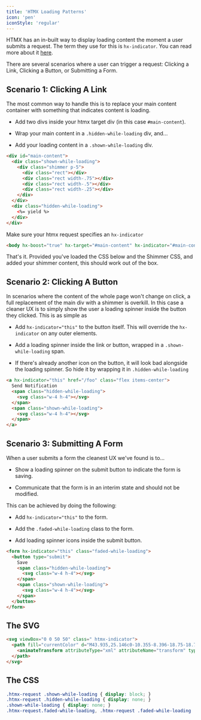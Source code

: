 ```yaml
---
title: 'HTMX Loading Patterns'
icon: 'pen'
iconStyle: 'regular'
---
```


HTMX has an in-built way to display loading content the moment a user submits a request. The term they use for this is `hx-indicator`. You can read more about it [here](https://htmx.org/attributes/hx-indicator/).

There are several scenarios where a user can trigger a request: Clicking a Link, Clicking a Button, or Submitting a Form.

## Scenario 1: Clicking A Link

The most common way to handle this is to replace your main content container with something that indicates content is loading.

* Add two divs inside your htmx target div (in this case `#main-content`).

* Wrap your main content in a `.hidden-while-loading` div, and...

* Add your loading content in a `.shown-while-loading` div.

```html
<div id="main-content"> 
  <div class="shown-while-loading">
    <div class="shimmer p-5">
      <div class="rect"></div>
      <div class="rect width-.75"></div>
      <div class="rect width-.5"></div>
      <div class="rect width-.25"></div>
    </div>
  </div>
  <div class="hidden-while-loading">
    <%= yield %>
  </div>
</div>
```

Make sure your htmx request specifies an `hx-indicator`

```html
<body hx-boost="true" hx-target="#main-content" hx-indicator="#main-content">
```

That's it. Provided you've loaded the CSS below and the Shimmer CSS, and added your shimmer content, this should work out of the box.

## Scenario 2: Clicking A Button

In scenarios where the content of the whole page won't change on click, a full replacement of the main div with a shimmer is overkill. In this case a cleaner UX is to simply show the user a loading spinner inside the button they clicked. This is as simple as

* Add `hx-indicator="this"` to the button itself. This will override the `hx-indicator` on any outer elements.

* Add a loading spinner inside the link or button, wrapped in a `.shown-while-loading` span.

* If there's already another icon on the button, it will look bad alongside the loading spinner. So hide it by wrapping it in `.hidden-while-loading`

```html
<a hx-indicator="this" href="/foo" class="flex items-center">
  Send Notification
  <span class="hidden-while-loading">
    <svg class="w-4 h-4"></svg>
  </span>
  <span class="shown-while-loading">
    <svg class="w-4 h-4"></svg>
  </span>
</a>
```

## Scenario 3: Submitting A Form

When a user submits a form the cleanest UX we've found is to...

* Show a loading spinner on the submit button to indicate the form is saving.

* Communicate that the form is in an interim state and should not be modified.

This can be achieved by doing the following:

* Add `hx-indicator="this"` to the form.

* Add the `.faded-while-loading` class to the form.

* Add loading spinner icons inside the submit button.

```html
<form hx-indicator="this" class="faded-while-loading">
  <button type="submit">
    Save 
    <span class="hidden-while-loading">
      <svg class="w-4 h-4"></svg>
    </span>
    <span class="shown-while-loading">
      <svg class="w-4 h-4"></svg>
    </span>
  </button>
</form>
```

## The SVG

```html
<svg viewBox="0 0 50 50" class=" htmx-indicator">
  <path fill="currentColor" d="M43.935,25.146c0-10.355-8.396-18.75-18.75-18.75c-10.355,0-18.75,8.396-18.75,18.75h4.068     c0-8.115,6.567-14.682,14.682-14.682s14.682,6.567,14.682,14.682H43.935z">
    <animateTransform attributeType="xml" attributeName="transform" type="rotate" from="0 25 25" to="360 25 25" dur="1s" repeatCount="indefinite"></animateTransform>
  </path>
</svg>
```

## The CSS

```css
.htmx-request .shown-while-loading { display: block; }
.htmx-request .hidden-while-loading { display: none; }
.shown-while-loading { display: none; }
.htmx-request.faded-while-loading, .htmx-request .faded-while-loading  { opacity: 0.6 }
```